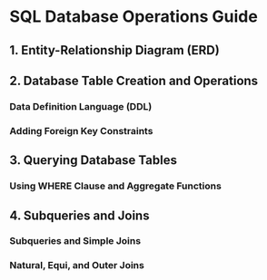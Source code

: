 # SQL Database Operations Guide

## 1. Entity-Relationship Diagram (ERD)

## 2. Database Table Creation and Operations

### Data Definition Language (DDL)

### Adding Foreign Key Constraints

## 3. Querying Database Tables

### Using WHERE Clause and Aggregate Functions

## 4. Subqueries and Joins

### Subqueries and Simple Joins

### Natural, Equi, and Outer Joins

